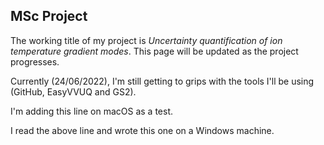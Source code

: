## MSc Project

The working title of my project is _Uncertainty quantification of ion temperature gradient modes_. This page will be updated as the project progresses. 

Currently (24/06/2022), I'm still getting to grips with the tools I'll be using (GitHub, EasyVVUQ and GS2).

I'm adding this line on macOS as a test. 

I read the above line and wrote this one on a Windows machine.
